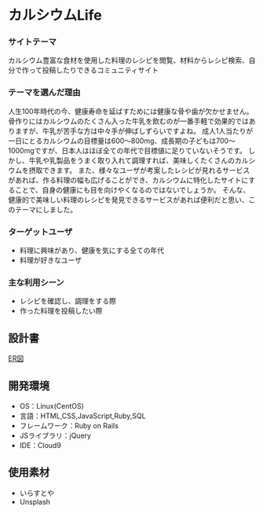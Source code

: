 # カルシウムLife

### サイトテーマ
カルシウム豊富な食材を使用した料理のレシピを閲覧、材料からレシピ検索、自分で作って投稿したりできるコミュニティサイト

### テーマを選んだ理由
人生100年時代の今、健康寿命を延ばすためには健康な骨や歯が欠かせません。
骨作りにはカルシウムのたくさん入った牛乳を飲むのが一番手軽で効果的ではありますが、牛乳が苦手な方は中々手が伸ばしずらいですよね。
成人1人当たりが一日にとるカルシウムの目標量は600～800mg、成長期の子どもは700～1000mgですが、日本人はほぼ全ての年代で目標値に足りていないそうです。
しかし、牛乳や乳製品をうまく取り入れて調理すれば、美味しくたくさんのカルシウムを摂取できます。
また、様々なユーザが考案したレシピが見れるサービスがあれば、作る料理の幅も広げることができ、カルシウムに特化したサイトにすることで、自身の健康にも目を向けやくなるのではないでしょうか。
そんな、健康的で美味しい料理のレシピを発見できるサービスがあれば便利だと思い、このテーマにしました。

### ターゲットユーザ
 - 料理に興味があり、健康を気にする全ての年代
 - 料理が好きなユーザ

### 主な利用シーン
 - レシピを確認し、調理をする際
 - 作った料理を投稿したい際

## 設計書
[ER図](https://drive.google.com/file/d/1xNl5tXauCuh39gGXG9xH6nAS-z_eVPVb/view?usp=sharing)

## 開発環境
- OS：Linux(CentOS)
- 言語：HTML,CSS,JavaScript,Ruby,SQL
- フレームワーク：Ruby on Rails
- JSライブラリ：jQuery
- IDE：Cloud9

## 使用素材
 - いらすとや
 - Unsplash
